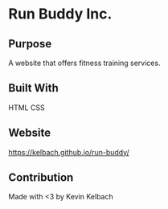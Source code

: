 # Run Buddy Inc.

## Purpose
A website that offers fitness training services.

## Built With
HTML
CSS

## Website
https://kelbach.github.io/run-buddy/

## Contribution
Made with <3 by Kevin Kelbach
